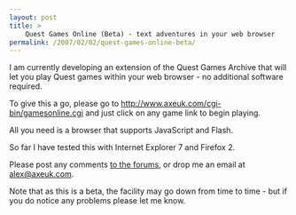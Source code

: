 ```yaml
---
layout: post
title: >
    Quest Games Online (Beta) - text adventures in your web browser
permalink: /2007/02/02/quest-games-online-beta/
---
```

I am currently developing an extension of the Quest Games Archive that will let you play Quest games within your web browser - no additional software required.

To give this a go, please go to <a href="http://www.axeuk.com/cgi-bin/gamesonline.cgi">http://www.axeuk.com/cgi-bin/gamesonline.cgi</a> and just click on any game link to begin playing.

All you need is a browser that supports JavaScript and Flash.

So far I have tested this with Internet Explorer 7 and Firefox 2.

Please post any comments <a href="http://www.axeuk.com/phpBB2/viewtopic.php?t=1595">to the forums</a>, or drop me an email at <a href="mailto:alex@axeuk.com">alex@axeuk.com</a>.

Note that as this is a beta, the facility may go down from time to time - but if you do notice any problems please let me know.